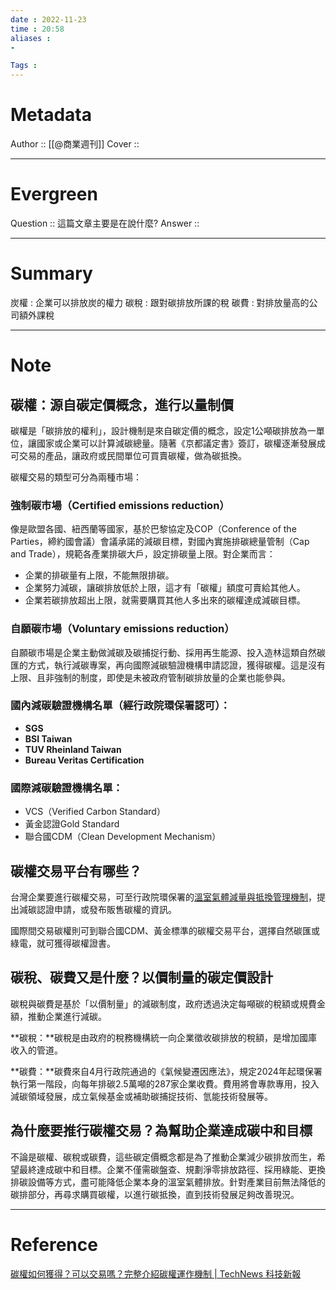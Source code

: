 ```yaml
---
date : 2022-11-23
time : 20:58
aliases : 
-

Tags : 
---
```

# Metadata
Author :: [[@商業週刊]]
Cover ::

---
# Evergreen
Question :: 這篇文章主要是在說什麼?
Answer ::

---
# Summary
炭權 : 企業可以排放炭的權力
碳稅 : 跟對碳排放所課的稅
碳費 : 對排放量高的公司額外課稅

---
# Note
## 碳權：源自碳定價概念，進行以量制價

碳權是「碳排放的權利」，設計機制是來自碳定價的概念，設定1公噸碳排放為一單位，讓國家或企業可以計算減碳總量。隨著《京都議定書》簽訂，碳權逐漸發展成可交易的產品，讓政府或民間單位可買賣碳權，做為碳抵換。

碳權交易的類型可分為兩種市場：

### 強制碳市場（Certified emissions reduction）

像是歐盟各國、紐西蘭等國家，基於巴黎協定及COP（Conference of the Parties，締約國會議）會議承諾的減碳目標，對國內實施排碳總量管制（Cap and Trade），規範各產業排碳大戶，設定排碳量上限。對企業而言：

-   企業的排碳量有上限，不能無限排碳。
-   企業努力減碳，讓碳排放低於上限，這才有「碳權」額度可賣給其他人。
-   企業若碳排放超出上限，就需要購買其他人多出來的碳權達成減碳目標。

### 自願碳市場（Voluntary emissions reduction）

自願碳市場是企業主動做減碳及碳捕捉行動、採用再生能源、投入造林這類自然碳匯的方式，執行減碳專案，再向國際減碳驗證機構申請認證，獲得碳權。這是沒有上限、且非強制的制度，即使是未被政府管制碳排放量的企業也能參與。

### 國內減碳驗證機構名單（經行政院環保署認可）：

-   **SGS**
-   **BSI Taiwan**
-   **TUV Rheinland Taiwan**
-   **Bureau Veritas Certification**

### 國際減碳驗證機構名單：

-   VCS（Verified Carbon Standard）
-   黃金認證Gold Standard
-   聯合國CDM（Clean Development Mechanism）

## 碳權交易平台有哪些？

台灣企業要進行碳權交易，可至行政院環保署的[溫室氣體減量與抵換管理機制](https://ghgtransaction.epa.gov.tw/About)，提出減碳認證申請，或發布販售碳權的資訊。

國際間交易碳權則可到聯合國CDM、黃金標準的碳權交易平台，選擇自然碳匯或綠電，就可獲得碳權證書。

## 碳稅、碳費又是什麼？以價制量的碳定價設計

碳稅與碳費是基於「以價制量」的減碳制度，政府透過決定每噸碳的稅額或規費金額，推動企業進行減碳。

**碳稅：**碳稅是由政府的稅務機構統一向企業徵收碳排放的稅額，是增加國庫收入的管道。

**碳費：**碳費來自4月行政院通過的《氣候變遷因應法》，規定2024年起環保署執行第一階段，向每年排碳2.5萬噸的287家企業收費。費用將會專款專用，投入減碳領域發展，成立氣候基金或補助碳捕捉技術、氫能技術發展等。

## 為什麼要推行碳權交易？為幫助企業達成碳中和目標

不論是碳權、碳稅或碳費，這些碳定價概念都是為了推動企業減少碳排放而生，希望最終達成碳中和目標。企業不僅需碳盤查、規劃淨零排放路徑、採用綠能、更換排碳設備等方式，盡可能降低企業本身的溫室氣體排放。針對產業目前無法降低的碳排部分，再尋求購買碳權，以進行碳抵換，直到技術發展足夠改善現況。

---
# Reference
[碳權如何獲得？可以交易嗎？完整介紹碳權運作機制 | TechNews 科技新報](https://finance.technews.tw/2022/10/30/carbon-reduction/)